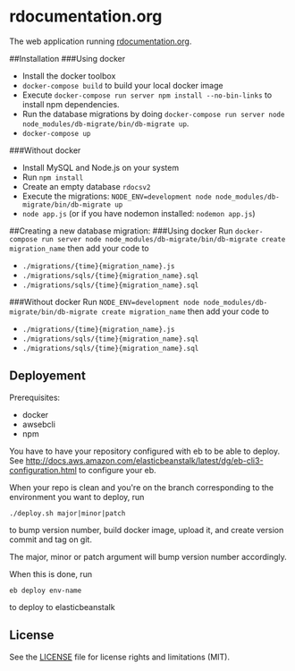 # rdocumentation.org
The web application running [rdocumentation.org](http://www.rdocumentation.org).

##Installation
###Using docker
- Install the docker toolbox
- `docker-compose build` to build your local docker image
- Execute `docker-compose run server npm install --no-bin-links` to install npm dependencies.
- Run the database migrations by doing `docker-compose run server node node_modules/db-migrate/bin/db-migrate up`.
- `docker-compose up`

###Without docker
- Install MySQL and Node.js on your system
- Run `npm install`
- Create an empty database `rdocsv2`
- Execute the migrations: `NODE_ENV=development node node_modules/db-migrate/bin/db-migrate up`
- `node app.js` (or if you have nodemon installed: `nodemon app.js`)

##Creating a new database migration:
###Using docker
Run `docker-compose run server node node_modules/db-migrate/bin/db-migrate create migration_name`
then add your code to
  - `./migrations/{time}{migration_name}.js`
  - `./migrations/sqls/{time}{migration_name}.sql`
  - `./migrations/sqls/{time}{migration_name}.sql`

###Without docker
Run `NODE_ENV=development node node_modules/db-migrate/bin/db-migrate create migration_name`
then add your code to
  - `./migrations/{time}{migration_name}.js`
  - `./migrations/sqls/{time}{migration_name}.sql`
  - `./migrations/sqls/{time}{migration_name}.sql`


## Deployement

Prerequisites:
 - docker
 - awsebcli
 - npm

You have to have your repository configured with eb to be able to deploy. See
http://docs.aws.amazon.com/elasticbeanstalk/latest/dg/eb-cli3-configuration.html to configure your eb.

When your repo is clean and you're on the branch corresponding to the environment you want to deploy, run
```
./deploy.sh major|minor|patch
```
to bump version number, build docker image, upload it, and create version commit and tag on git.

The major, minor or patch argument will bump version number accordingly.

When this is done, run
```
eb deploy env-name
```
to deploy to elasticbeanstalk

## License

See the [LICENSE](LICENSE.md) file for license rights and limitations (MIT).
